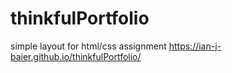 # thinkfulPortfolio
simple layout for html/css assignment
https://ian-j-baier.github.io/thinkfulPortfolio/

